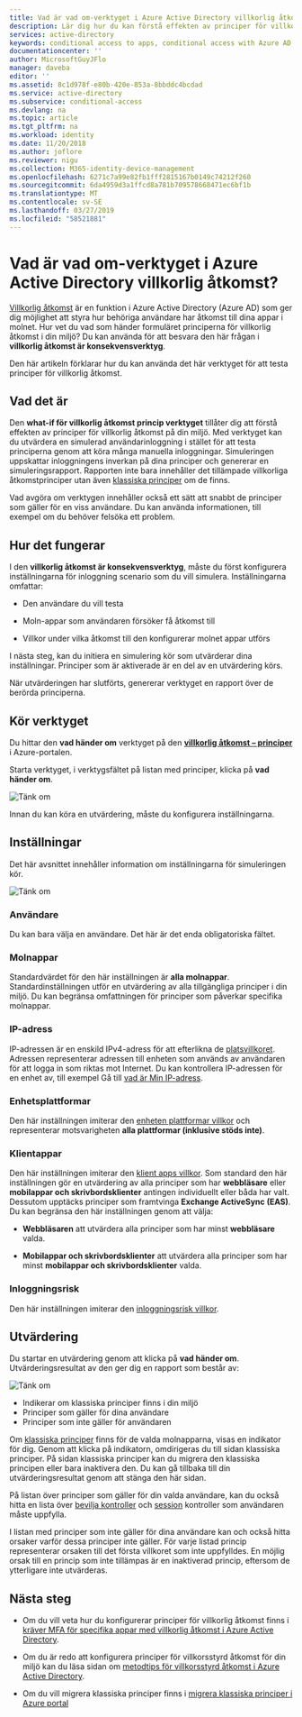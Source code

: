 ```yaml
---
title: Vad är vad om-verktyget i Azure Active Directory villkorlig åtkomst?
description: Lär dig hur du kan förstå effekten av principer för villkorlig åtkomst på din miljö.
services: active-directory
keywords: conditional access to apps, conditional access with Azure AD, secure access to company resources, conditional access policies
documentationcenter: ''
author: MicrosoftGuyJFlo
manager: daveba
editor: ''
ms.assetid: 8c1d978f-e80b-420e-853a-8bbddc4bcdad
ms.service: active-directory
ms.subservice: conditional-access
ms.devlang: na
ms.topic: article
ms.tgt_pltfrm: na
ms.workload: identity
ms.date: 11/20/2018
ms.author: joflore
ms.reviewer: nigu
ms.collection: M365-identity-device-management
ms.openlocfilehash: 6271c7a99e82fb1fff2815167b0149c74212f260
ms.sourcegitcommit: 6da4959d3a1ffcd8a781b709578668471ec6bf1b
ms.translationtype: MT
ms.contentlocale: sv-SE
ms.lasthandoff: 03/27/2019
ms.locfileid: "58521881"
---
```

# <a name="what-is-the-what-if-tool-in-azure-active-directory-conditional-access"></a>Vad är vad om-verktyget i Azure Active Directory villkorlig åtkomst?

[Villkorlig åtkomst](../active-directory-conditional-access-azure-portal.md) är en funktion i Azure Active Directory (Azure AD) som ger dig möjlighet att styra hur behöriga användare har åtkomst till dina appar i molnet. Hur vet du vad som händer formuläret principerna för villkorlig åtkomst i din miljö? Du kan använda för att besvara den här frågan i **villkorlig åtkomst är konsekvensverktyg**.

Den här artikeln förklarar hur du kan använda det här verktyget för att testa principer för villkorlig åtkomst.

## <a name="what-it-is"></a>Vad det är

Den **what-if för villkorlig åtkomst princip verktyget** tillåter dig att förstå effekten av principer för villkorlig åtkomst på din miljö. Med verktyget kan du utvärdera en simulerad användarinloggning i stället för att testa principerna genom att köra många manuella inloggningar. Simuleringen uppskattar inloggningens inverkan på dina principer och genererar en simuleringsrapport. Rapporten inte bara innehåller det tillämpade villkorliga åtkomstprinciper utan även [klassiska principer](policy-migration.md#classic-policies) om de finns.    

Vad avgöra om verktygen innehåller också ett sätt att snabbt de principer som gäller för en viss användare. Du kan använda informationen, till exempel om du behöver felsöka ett problem.  

## <a name="how-it-works"></a>Hur det fungerar

I den **villkorlig åtkomst är konsekvensverktyg**, måste du först konfigurera inställningarna för inloggning scenario som du vill simulera. Inställningarna omfattar:

- Den användare du vill testa 

- Moln-appar som användaren försöker få åtkomst till

- Villkor under vilka åtkomst till den konfigurerar molnet appar utförs
     
I nästa steg, kan du initiera en simulering kör som utvärderar dina inställningar. Principer som är aktiverade är en del av en utvärdering körs.


När utvärderingen har slutförts, genererar verktyget en rapport över de berörda principerna.



## <a name="running-the-tool"></a>Kör verktyget

Du hittar den **vad händer om** verktyget på den **[villkorlig åtkomst – principer](https://portal.azure.com/#blade/Microsoft_AAD_IAM/ConditionalAccessBlade/Policies)** i Azure-portalen.

Starta verktyget, i verktygsfältet på listan med principer, klicka på **vad händer om**.

![Tänk om](./media/what-if-tool/01.png)

Innan du kan köra en utvärdering, måste du konfigurera inställningarna.

## <a name="settings"></a>Inställningar

Det här avsnittet innehåller information om inställningarna för simuleringen kör.

![Tänk om](./media/what-if-tool/02.png)


### <a name="user"></a>Användare

Du kan bara välja en användare. Det här är det enda obligatoriska fältet.

### <a name="cloud-apps"></a>Molnappar

Standardvärdet för den här inställningen är **alla molnappar**. Standardinställningen utför en utvärdering av alla tillgängliga principer i din miljö. Du kan begränsa omfattningen för principer som påverkar specifika molnappar.


### <a name="ip-address"></a>IP-adress

IP-adressen är en enskild IPv4-adress för att efterlikna de [platsvillkoret](location-condition.md). Adressen representerar adressen till enheten som används av användaren för att logga in som riktas mot Internet. Du kan kontrollera IP-adressen för en enhet av, till exempel Gå till [vad är Min IP-adress](https://whatismyipaddress.com).    

### <a name="device-platforms"></a>Enhetsplattformar

Den här inställningen imiterar den [enheten plattformar villkor](conditions.md#device-platforms) och representerar motsvarigheten **alla plattformar (inklusive stöds inte)**. 
### <a name="client-apps"></a>Klientappar

Den här inställningen imiterar den [klient apps villkor](conditions.md#client-apps).
Som standard den här inställningen gör en utvärdering av alla principer som har **webbläsare** eller **mobilappar och skrivbordsklienter** antingen individuellt eller båda har valt. Dessutom upptäcks principer som framtvinga **Exchange ActiveSync (EAS)**. Du kan begränsa den här inställningen genom att välja:

- **Webbläsaren** att utvärdera alla principer som har minst **webbläsare** valda. 

- **Mobilappar och skrivbordsklienter** att utvärdera alla principer som har minst **mobilappar och skrivbordsklienter** valda. 


### <a name="sign-in-risk"></a>Inloggningsrisk

Den här inställningen imiterar den [inloggningsrisk villkor](conditions.md#sign-in-risk).   


## <a name="evaluation"></a>Utvärdering 

Du startar en utvärdering genom att klicka på **vad händer om**. Utvärderingsresultat av den ger dig en rapport som består av: 

![Tänk om](./media/what-if-tool/03.png)

- Indikerar om klassiska principer finns i din miljö
- Principer som gäller för dina användare
- Principer som inte gäller för användaren


Om [klassiska principer](policy-migration.md#classic-policies) finns för de valda molnapparna, visas en indikator för dig. Genom att klicka på indikatorn, omdirigeras du till sidan klassiska principer. På sidan klassiska principer kan du migrera den klassiska principen eller bara inaktivera den. Du kan gå tillbaka till din utvärderingsresultat genom att stänga den här sidan.

På listan över principer som gäller för din valda användare, kan du också hitta en lista över [bevilja kontroller](controls.md#grant-controls) och [session](controls.md#session-controls) kontroller som användaren måste uppfylla.

I listan med principer som inte gäller för dina användare kan och också hitta orsaker varför dessa principer inte gäller. För varje listad princip representerar orsaken till det första villkoret som inte uppfylldes. En möjlig orsak till en princip som inte tillämpas är en inaktiverad princip, eftersom de ytterligare inte utvärderas.   



## <a name="next-steps"></a>Nästa steg

- Om du vill veta hur du konfigurerar principer för villkorlig åtkomst finns i [kräver MFA för specifika appar med villkorlig åtkomst i Azure Active Directory](app-based-mfa.md).

- Om du är redo att konfigurera principer för villkorsstyrd åtkomst för din miljö kan du läsa sidan om [metodtips för villkorsstyrd åtkomst i Azure Active Directory](best-practices.md). 

- Om du vill migrera klassiska principer finns i [migrera klassiska principer i Azure portal](policy-migration.md)  
